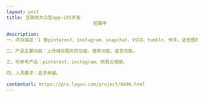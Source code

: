 ```yaml
---                
layout: post       
title: 互联网大众型app—iOS开发
                                招募中
           
description: 
一、项目描述：1 像pinterest、instagram、snapchat、VSCO、tumblr、快手，这些图视应用一样从0到1的产品。

二、产品主要功能：上传储存图片的功能，搜索功能，留言功能。

三、可参考产品：pinterest、instagram、网易云相册。

四、人员要求：追求卓越。
     
contenturl: https://pro.lagou.com/project/6696.html      
---                 
```


